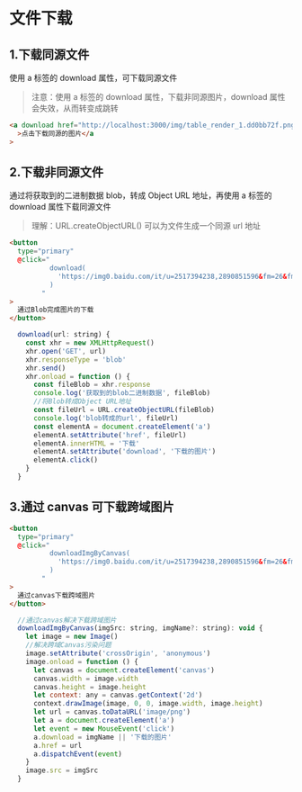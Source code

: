 # 文件下载

## 1.下载同源文件

使用 a 标签的 download 属性，可下载同源文件

> 注意：使用 a 标签的 download 属性，下载非同源图片，download 属性会失效，从而转变成跳转

```html
<a download href="http://localhost:3000/img/table_render_1.dd0bb72f.png"
  >点击下载同源的图片</a
>
```

## 2.下载非同源文件

通过将获取到的二进制数据 blob，转成 Object URL 地址，再使用 a 标签的 download 属性下载同源文件

> 理解：URL.createObjectURL() 可以为文件生成一个同源 url 地址

```html
<button
  type="primary"
  @click="
          download(
            'https://img0.baidu.com/it/u=2517394238,2890851596&fm=26&fmt=auto&gp=0.jpg'
          )
        "
>
  通过Blob完成图片的下载
</button>
```

```javascript
  download(url: string) {
    const xhr = new XMLHttpRequest()
    xhr.open('GET', url)
    xhr.responseType = 'blob'
    xhr.send()
    xhr.onload = function () {
      const fileBlob = xhr.response
      console.log('获取到的blob二进制数据', fileBlob)
      //将Blob转成Object URL地址
      const fileUrl = URL.createObjectURL(fileBlob)
      console.log('blob转成的url', fileUrl)
      const elementA = document.createElement('a')
      elementA.setAttribute('href', fileUrl)
      elementA.innerHTML = '下载'
      elementA.setAttribute('download', '下载的图片')
      elementA.click()
    }
  }
```

## 3.通过 canvas 可下载跨域图片

```html
<button
  type="primary"
  @click="
          downloadImgByCanvas(
            'https://img0.baidu.com/it/u=2517394238,2890851596&fm=26&fmt=auto&gp=0.jpg'
          )
        "
>
  通过canvas下载跨域图片
</button>
```

```javascript
  //通过canvas解决下载跨域图片
  downloadImgByCanvas(imgSrc: string, imgName?: string): void {
    let image = new Image()
    //解决跨域Canvas污染问题
    image.setAttribute('crossOrigin', 'anonymous')
    image.onload = function () {
      let canvas = document.createElement('canvas')
      canvas.width = image.width
      canvas.height = image.height
      let context: any = canvas.getContext('2d')
      context.drawImage(image, 0, 0, image.width, image.height)
      let url = canvas.toDataURL('image/png')
      let a = document.createElement('a')
      let event = new MouseEvent('click')
      a.download = imgName || '下载的图片'
      a.href = url
      a.dispatchEvent(event)
    }
    image.src = imgSrc
  }
```
